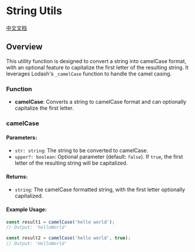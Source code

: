 # String Utils
[中文文档](https://github.com/JsonLee12138/frontend-factory/blob/main/packages/utils/docs/str/README.md)

## Overview

This utility function is designed to convert a string into camelCase format, with an optional feature to capitalize the first letter of the resulting string. It leverages Lodash's `_camelCase` function to handle the camel casing.

### Function

- **camelCase**: Converts a string to camelCase format and can optionally capitalize the first letter.

### camelCase

#### Parameters:
- `str: string`: The string to be converted to camelCase.
- `upper?: boolean`: Optional parameter (default: `false`). If `true`, the first letter of the resulting string will be capitalized.

#### Returns:
- `string`: The camelCase formatted string, with the first letter optionally capitalized.

#### Example Usage:
```typescript
const result1 = camelCase('hello world');
// Output: 'helloWorld'

const result2 = camelCase('hello world', true);
// Output: 'HelloWorld'
```
